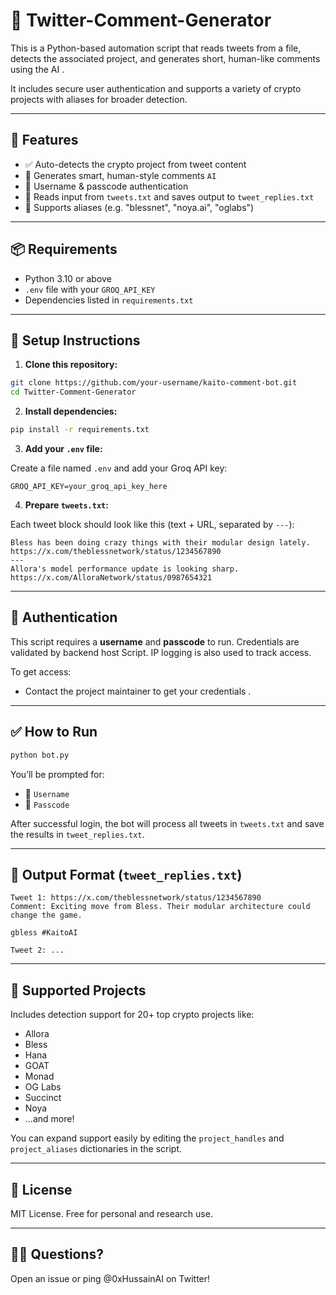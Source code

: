 # 🧠 Twitter-Comment-Generator

This is a Python-based automation script that reads tweets from a file, detects the associated project, and generates short, human-like comments using the AI .

It includes secure user authentication and supports a variety of crypto projects with aliases for broader detection.

---

## 🚀 Features

- ✅ Auto-detects the crypto project from tweet content
- 🧠 Generates smart, human-style comments `AI`
- 🔐 Username & passcode authentication 
- 📁 Reads input from `tweets.txt` and saves output to `tweet_replies.txt`
- 🔄 Supports aliases (e.g. "blessnet", "noya.ai", "oglabs")

---

## 📦 Requirements

- Python 3.10 or above
- `.env` file with your `GROQ_API_KEY`
- Dependencies listed in `requirements.txt`

---

## 🔧 Setup Instructions

1. **Clone this repository:**

```bash
git clone https://github.com/your-username/kaito-comment-bot.git
cd Twitter-Comment-Generator
```

2. **Install dependencies:**

```bash
pip install -r requirements.txt
```

3. **Add your `.env` file:**

Create a file named `.env` and add your Groq API key:

```env
GROQ_API_KEY=your_groq_api_key_here
```

4. **Prepare `tweets.txt`:**

Each tweet block should look like this (text + URL, separated by `---`):

```
Bless has been doing crazy things with their modular design lately.
https://x.com/theblessnetwork/status/1234567890
---
Allora's model performance update is looking sharp.
https://x.com/AlloraNetwork/status/0987654321
```

---

## 🔐 Authentication

This script requires a **username** and **passcode** to run. Credentials are validated by backend host Script. IP logging is also used to track access.

To get access:
- Contact the project maintainer to get your credentials .
---

## ✅ How to Run

```bash
python bot.py
```

You’ll be prompted for:

- 👤 `Username`
- 🔑 `Passcode`

After successful login, the bot will process all tweets in `tweets.txt` and save the results in `tweet_replies.txt`.

---

## 📂 Output Format (`tweet_replies.txt`)

```
Tweet 1: https://x.com/theblessnetwork/status/1234567890
Comment: Exciting move from Bless. Their modular architecture could change the game.

gbless #KaitoAI

Tweet 2: ...
```

---

## 🧩 Supported Projects

Includes detection support for 20+ top crypto projects like:

- Allora
- Bless
- Hana
- GOAT
- Monad
- OG Labs
- Succinct
- Noya
- ...and more!

You can expand support easily by editing the `project_handles` and `project_aliases` dictionaries in the script.

---

## 📜 License

MIT License. Free for personal and research use.

---

## 🙋‍♂️ Questions?

Open an issue or ping @0xHussainAI on Twitter!
